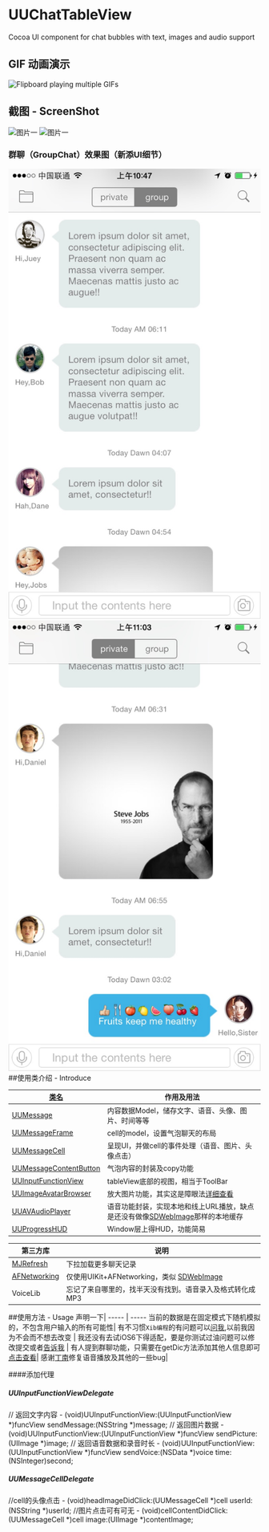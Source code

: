 UUChatTableView
===============

Cocoa UI component for chat bubbles with text, images and audio support

## GIF 动画演示
![Flipboard playing multiple GIFs](https://github.com/ZhipingYang/UUChatTableView/raw/master/Demo/UUChatTableViewTests/ChatTableView.gif)

## 截图 - ScreenShot
![图片一](https://github.com/ZhipingYang/UUChatTableView/raw/master/Demo/UUChatTableViewTests//ScreenShot/QQ20150113-5.jpg) ![图片一](https://github.com/ZhipingYang/UUChatTableView/raw/master/Demo/UUChatTableViewTests//ScreenShot/QQ20150113-4.jpg)
### 群聊（GroupChat）效果图（新添UI细节）
![图片三](https://github.com/ZhipingYang/DataResource/raw/master/UUChat/IMG_0052.jpg)  
![图片三](https://github.com/ZhipingYang/DataResource/raw/master/UUChat/IMG_0054.jpg)  
##使用类介绍 - Introduce

[类名](https://github.com/ZhipingYang/UUChatTableView/tree/master/UUChat) | 作用及用法
----- | -----
[UUMessage](https://github.com/ZhipingYang/UUChatTableView/blob/master/UUChat/UUMessage.h) | 内容数据Model，储存文字、语音、头像、图片、时间等等
[UUMessageFrame](https://github.com/ZhipingYang/UUChatTableView/blob/master/UUChat/UUMessageFrame.h) | cell的model，设置气泡聊天的布局
[UUMessageCell](https://github.com/ZhipingYang/UUChatTableView/blob/master/UUChat/UUMessageContentButton.h) | 呈现UI，并做cell的事件处理（语音、图片、头像点击）
[UUMessageContentButton](https://github.com/ZhipingYang/UUChatTableView/blob/master/UUChat/) | 气泡内容的封装及copy功能
[UUInputFunctionView](https://github.com/ZhipingYang/UUChatTableView/blob/master/UUChat/UUInputFunctionView.h) | tableView底部的视图，相当于ToolBar
[UUImageAvatarBrowser](https://github.com/ZhipingYang/UUChatTableView/blob/master/UUChat/UUImageAvatarBrowser.h) | 放大图片功能，其实这是障眼法[详细查看](https://github.com/ZhipingYang/UUChatTableView/blob/master/UUChat/UUImageAvatarBrowser.m)
[UUAVAudioPlayer](https://github.com/ZhipingYang/UUChatTableView/blob/master/UUChat/UUAVAudioPlayer.h) | 语音功能封装，实现本地和线上URL播放，缺点是还没有做像[SDWebImage](https://github.com/rs/SDWebImage)那样的本地缓存
[UUProgressHUD](https://github.com/ZhipingYang/UUChatTableView/blob/master/UUChat/UUProgressHUD.h) | Window层上得HUD，功能简易

第三方库 | 说明
----- | -----
[MJRefresh](https://github.com/CoderMJLee/MJRefresh) | 下拉加载更多聊天记录
[AFNetworking](https://github.com/AFNetworking/AFNetworking) | 仅使用UIKit+AFNetworking，类似 [SDWebImage](https://github.com/rs/SDWebImage)
VoiceLib | 忘记了来自哪里的，找半天没有找到。语音录入及格式转化成MP3

##使用方法 - Usage
声明一下| 
----- | -----
当前的数据是在固定模式下随机模拟的，不包含用户输入的所有可能性|
有不习惯`Xib编程`的有问题可以[问我](https://github.com/ZhipingYang/UUChatTableView/issues/new),以前我因为不会而不想去改变 | 
我还没有去试iOS6下得适配，要是你测试过油问题可以修改提交或者[告诉我](https://github.com/ZhipingYang/UUChatTableView/issues/new) | 
有人提到群聊功能，只需要在getDic方法添加其他人信息即可[点击查看](https://github.com/ZhipingYang/UUChatTableView/blob/master/Demo/UUChatTableView/ChatModel.m#L78)|
感谢[丁南](https://github.com/ijinmao)修复语音播放及其他的一些bug|


####添加代理
 
<h5 id="precode">UUInputFunctionViewDelegate</h5>
	// 返回文字内容
	- (void)UUInputFunctionView:(UUInputFunctionView *)funcView sendMessage:(NSString *)message;
	// 返回图片数据
	- (void)UUInputFunctionView:(UUInputFunctionView *)funcView sendPicture:(UIImage *)image;
	// 返回语音数据和录音时长
	- (void)UUInputFunctionView:(UUInputFunctionView *)funcView sendVoice:(NSData *)voice time:(NSInteger)second;
	
<h5 id="precode">UUMessageCellDelegate</h5>
	//cell的头像点击
	- (void)headImageDidClick:(UUMessageCell *)cell userId:(NSString *)userId;
	//图片点击可有可无
	- (void)cellContentDidClick:(UUMessageCell *)cell image:(UIImage *)contentImage;



